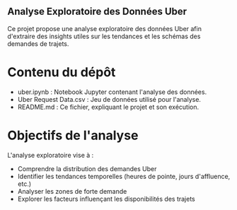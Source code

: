 ## Analyse Exploratoire des Données Uber

Ce projet propose une analyse exploratoire des données Uber afin d'extraire des insights utiles sur les tendances et les schémas des demandes de trajets.

# Contenu du dépôt

* uber.ipynb : Notebook Jupyter contenant l'analyse des données.
* Uber Request Data.csv : Jeu de données utilisé pour l'analyse.
* README.md : Ce fichier, expliquant le projet et son exécution.

# Objectifs de l'analyse

L'analyse exploratoire vise à :

* Comprendre la distribution des demandes Uber
* Identifier les tendances temporelles (heures de pointe, jours d'affluence, etc.)
* Analyser les zones de forte demande
* Explorer les facteurs influençant les disponibilités des trajets
